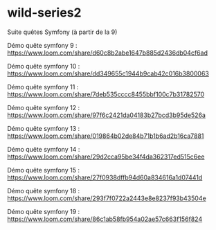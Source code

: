 # wild-series2
Suite quêtes Symfony (à partir de la 9)

Démo quête symfony 9 : https://www.loom.com/share/d60c8b2abe1647b885d2436db04cf6ad

Démo quête symfony 10 : https://www.loom.com/share/dd349655c1944b9cab42c016b3800063

Démo quête symfony 11 : https://www.loom.com/share/7deb535cccc8455bbf100c7b31782570

Démo quête symfony 12 : https://www.loom.com/share/97f6c2421da04183b27bcd3b95de526a

Démo quête symfony 13 : https://www.loom.com/share/019864b02de84b71b1b6ad2b16ca7881

Démo quête symfony 14 : https://www.loom.com/share/29d2cca95be34f4da362317ed515c6ee

Démo quête symfony 15 : https://www.loom.com/share/27f0938dffb94d60a834616a1d07441d

Démo quête symfony 18 : https://www.loom.com/share/293f7f0722a2443e8e8237f93b43504e

Démo quête symfony 19 : https://www.loom.com/share/86c1ab58fb954a02ae57c663f156f824
